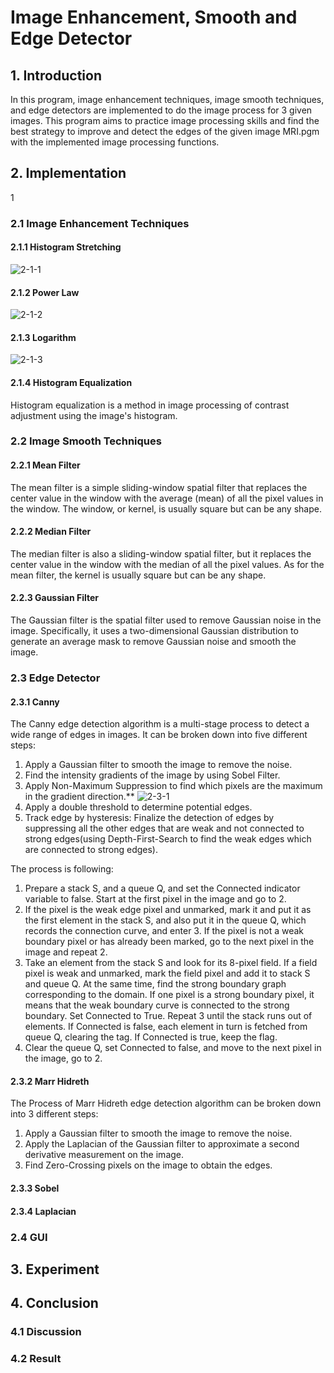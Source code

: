 # Image Enhancement, Smooth and Edge Detector

## 1. Introduction
In this program, image enhancement techniques, image smooth techniques, and edge detectors are implemented to do the image process for 3 given images. This program aims to practice image processing skills and find the best strategy to improve and detect the edges of the given image MRI.pgm with the implemented image processing functions.

## 2. Implementation
1

### 2.1 Image Enhancement Techniques

#### 2.1.1 Histogram Stretching
![2-1-1](imgs/2-1-1.jpg)

#### 2.1.2 Power Law
![2-1-2](imgs/2-1-2.jpg)

#### 2.1.3 Logarithm
![2-1-3](imgs/2-1-3.jpg)

#### 2.1.4 Histogram Equalization
Histogram equalization is a method in image processing of contrast adjustment using the image's histogram.

### 2.2 Image Smooth Techniques

#### 2.2.1 Mean Filter
The mean filter is a simple sliding-window spatial filter that replaces the center value in the window with the average (mean) of all the pixel values in the window. The window, or kernel, is usually square but can be any shape.

#### 2.2.2 Median Filter
The median filter is also a sliding-window spatial filter, but it replaces the center value in the window with the median of all the pixel values. As for the mean filter, the kernel is usually square but can be any shape.

#### 2.2.3 Gaussian Filter
The Gaussian filter is the spatial filter used to remove Gaussian noise in the image. Specifically, it uses a two-dimensional Gaussian distribution to generate an average mask to remove Gaussian noise and smooth the image.

### 2.3 Edge Detector

#### 2.3.1 Canny
The Canny edge detection algorithm is a multi-stage process to detect a wide range of edges in images. It can be broken down into five different steps:
1. Apply a Gaussian filter to smooth the image to remove the noise.
2. Find the intensity gradients of the image by using Sobel Filter.
3. Apply Non-Maximum Suppression to find which pixels are the maximum in the gradient direction.**
![2-3-1](imgs/2-3-1.jpg)
4. Apply a double threshold to determine potential edges.
5. Track edge by hysteresis: Finalize the detection of edges by suppressing all the other edges that are weak and not connected to strong edges(using Depth-First-Search to find the weak edges which are connected to strong edges).


The process is following:
1. Prepare a stack S, and a queue Q, and set the Connected indicator variable to false. Start at the first pixel in the image and go to 2.
2. If the pixel is the weak edge pixel and unmarked, mark it and put it as the first element in the stack S, and also put it in the queue Q, which records the connection curve, and enter 3. If the pixel is not a weak boundary pixel or has already been marked, go to the next pixel in the image and repeat 2.
3. Take an element from the stack S and look for its 8-pixel field. If a field pixel is weak and unmarked, mark the field pixel and add it to stack S and queue Q. At the same time, find the strong boundary graph corresponding to the domain. If one pixel is a strong boundary pixel, it means that the weak boundary curve is connected to the strong boundary. Set Connected to True. Repeat 3 until the stack runs out of elements. If Connected is false, each element in turn is fetched from queue Q, clearing the tag. If Connected is true, keep the flag.
4. Clear the queue Q, set Connected to false, and move to the next pixel in the image, go to 2.


#### 2.3.2 Marr Hidreth
The Process of Marr Hidreth edge detection algorithm can be broken down into 3 different steps: 
1. Apply a Gaussian filter to smooth the image to remove the noise. 
2. Apply the Laplacian of the Gaussian filter to approximate a second derivative measurement on the image.
3. Find Zero-Crossing pixels on the image to obtain the edges.

#### 2.3.3 Sobel

#### 2.3.4 Laplacian

### 2.4 GUI

## 3. Experiment

## 4. Conclusion

### 4.1 Discussion

### 4.2 Result
